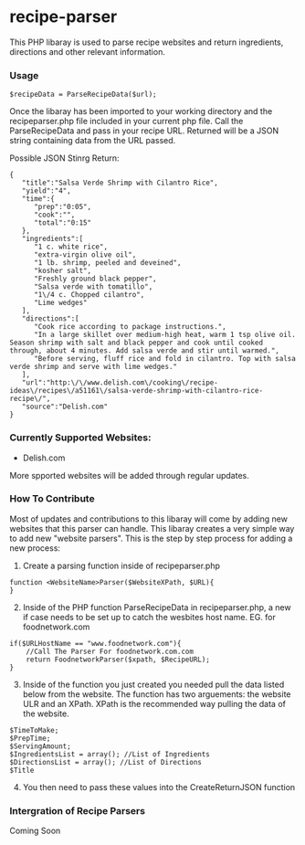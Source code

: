 # recipe-parser
This PHP libaray is used to parse recipe websites and return ingredients, directions and other relevant information.

### Usage
```
$recipeData = ParseRecipeData($url);
```
Once the libaray has been imported to your working directory and the recipeparser.php file included in your current php file. Call the ParseRecipeData and pass in your recipe URL. Returned will be a JSON string containing data from the URL passed.

Possible JSON Stinrg Return:
```
{  
   "title":"Salsa Verde Shrimp with Cilantro Rice",
   "yield":"4",
   "time":{  
      "prep":"0:05",
      "cook":"",
      "total":"0:15"
   },
   "ingredients":[  
      "1 c. white rice",
      "extra-virgin olive oil",
      "1 lb. shrimp, peeled and deveined",
      "kosher salt",
      "Freshly ground black pepper",
      "Salsa verde with tomatillo",
      "1\/4 c. Chopped cilantro",
      "Lime wedges"
   ],
   "directions":[  
      "Cook rice according to package instructions.",
      "In a large skillet over medium-high heat, warm 1 tsp olive oil. Season shrimp with salt and black pepper and cook until cooked through, about 4 minutes. Add salsa verde and stir until warmed.",
      "Before serving, fluff rice and fold in cilantro. Top with salsa verde shrimp and serve with lime wedges."
   ],
   "url":"http:\/\/www.delish.com\/cooking\/recipe-ideas\/recipes\/a51161\/salsa-verde-shrimp-with-cilantro-rice-recipe\/",
   "source":"Delish.com"
}
```

### Currently Supported Websites:
* Delish.com

More spported websites will be added through regular updates.

### How To Contribute
Most of updates and contributions to this libaray will come by adding new websites that this parser can handle. This libaray creates a very simple way to add new "website parsers". This is the step by step process for adding a new process:

1. Create a parsing function inside of recipeparser.php

  ```
  function <WebsiteName>Parser($WebsiteXPath, $URL){
  }
  ```
2. Inside of the PHP function ParseRecipeData in recipeparser.php, a new if case needs to be set up to catch the wesbites host name. EG. for foodnetwork.com

  ```
  if($URLHostName == "www.foodnetwork.com"){
      //Call The Parser For foodnetwork.com.com
      return FoodnetworkParser($xpath, $RecipeURL);
  }
  ```
  
3. Inside of the function you just created you needed pull the data listed below from the website. The function has two arguements: the website ULR and an XPath. XPath is the recommended way pulling the data of the website. 

  ```
  $TimeToMake;
  $PrepTime;
  $ServingAmount; 
  $IngredientsList = array(); //List of Ingredients
  $DirectionsList = array(); //List of Directions
  $Title
  ```
4. You then need to pass these values into the CreateReturnJSON function

### Intergration of Recipe Parsers
Coming Soon

